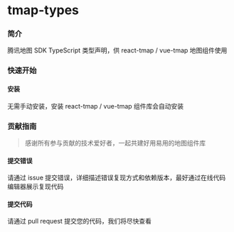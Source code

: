 # tmap-types

### 简介

腾讯地图 SDK TypeScript 类型声明，供 react-tmap / vue-tmap 地图组件使用

### 快速开始

#### 安装

无需手动安装，安装 react-tmap / vue-tmap 组件库会自动安装

### 贡献指南

> 感谢所有参与贡献的技术爱好者，一起共建好用易用的地图组件库

#### 提交错误

请通过 issue 提交错误，详细描述错误复现方式和依赖版本，最好通过在线代码编辑器展示复现代码

#### 提交代码

请通过 pull request 提交您的代码，我们将尽快查看
